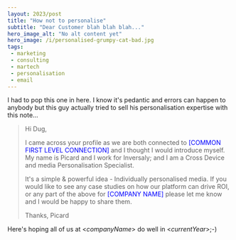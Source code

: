 ```yaml
---
layout: 2023/post
title: "How not to personalise"
subtitle: "Dear Customer blah blah blah..."
hero_image_alt: "No alt content yet"
hero_image: /i/personalised-grumpy-cat-bad.jpg
tags:
 - marketing
 - consulting
 - martech
 - personalisation
 - email
---
```

I had to pop this one in here. I know it's pedantic and errors can happen to anybody but this guy actually tried to sell his personalisation expertise with this note...

> Hi Dug,
>
> I came across your profile as we are both connected to <span style="color:blue;">[COMMON <span class="caps">FIRST LEVEL CONNECTION</span>]</span> and I thought I would introduce myself. My name is Picard and I work for Inversaly; and I am a Cross Device and media Personalisation Specialist.
>
> It's a simple &amp; powerful idea - Individually personalised media.
> If you would like to see any case studies on how our platform can drive <span class="caps">ROI, </span>or any part of the above for <span style="color:blue;">[COMPANY <span class="caps">NAME</span>]</span> please let me know and I would be happy to share them.
>
> Thanks,
> Picard

Here's hoping all of us at &lt;$companyName$&gt; do well in &lt;$currentYear$&gt;;-)